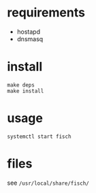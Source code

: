 # requirements
- hostapd
- dnsmasq

# install
```shell
make deps
make install
```

# usage
```shell
systemctl start fisch
```

# files
see `/usr/local/share/fisch/`
